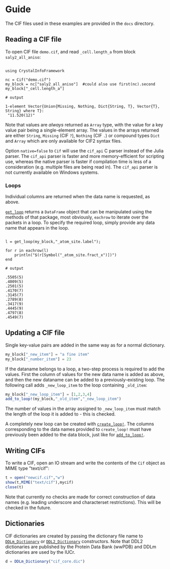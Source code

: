 # Guide

The CIF files used in these examples are provided in the `docs` directory.

## Reading a CIF file

To open CIF file `demo.cif`, and read `_cell.length_a` from block `saly2_all_aniso`:

```jldoctest nick1

using CrystalInfoFramework

nc = Cif("demo.cif")
my_block = nc["saly2_all_aniso"]  #could also use first(nc).second
my_block["_cell.length_a"]

# output

1-element Vector{Union{Missing, Nothing, Dict{String, T}, Vector{T}, String} where T}:
 "11.520(12)"
```

Note that values are *always* returned as `Array` type, with the value for a key
value pair being a single-element array. The values in the arrays returned
are either `String`, `Missing` (CIF `?`), `Nothing` (CIF `.`) or compound types
`Dict` and `Array` which are only available for CIF2 syntax files.

Option `native=false` to `Cif` will use the `cif_api` C parser instead of the
Julia parser. The `cif_api` parser is faster and more memory-efficient for
scripting use, whereas the native parser is faster if compilation time is
less of a consideration (e.g. multiple files are being read in). The
`cif_api` parser is not currently available on Windows systems.

### Loops

Individual columns are returned when the data name is requested, as above.

[`get_loop`](@ref) returns a `DataFrame` object that can be manipulated using the 
methods of that package, most obviously, `eachrow` to iterate over the
packets in a loop. To specify the required loop, simply provide any 
data name that appears in the loop.

```jldoctest nick1

l = get_loop(my_block,"_atom_site.label");

for r in eachrow(l)
    println("$(r[Symbol("_atom_site.fract_x")])")
end

# output

.5505(5)
.4009(5)
.2501(5)
.4170(7)
.3145(7)
.2789(8)
.3417(9)
.4445(9)
.4797(8)
.4549(7)
```

## Updating a CIF file

Single key-value pairs are added in the same way as for a normal dictionary. 

```julia
my_block["_new_item"] = "a fine item"
my_block["_number_item"] = 23
```

If the dataname belongs to a loop, a two-step process is required to add
the values. First the column of values for the new data name is added
as above, and then the new dataname can be added to a previously-existing 
loop. The following call adds `_new_loop_item` to the loop containing 
`_old_item`:

```julia
my_block["_new_loop_item"] = [1,2,3,4]
add_to_loop!(my_block,"_old_item","_new_loop_item")
```

The number of values in the array assigned to `_new_loop_item` must match
the length of the loop it is added to - this is checked.

A completely new loop can be created with [`create_loop!`](@ref).  The
columns corresponding to the data names provided to `create_loop!` must 
have previously been added to the data block, just like for
[`add_to_loop!`](@ref).

## Writing CIFs

To write a CIF, open an IO stream and write the contents of the `Cif`
object as MIME type "text/cif":

```julia
t = open("newcif.cif","w")
show(t,MIME("text/cif"),mycif)
close(t)
```

Note that currently no checks are made for correct construction of
data names (e.g. leading underscore and characterset restrictions).
This will be checked in the future.

## Dictionaries

CIF dictionaries are created by passing the dictionary file name to
[`DDLm_Dictionary`](@ref) or [`DDL2_Dictionary`](@ref) constructors. 
Note that DDL2
dictionaries are published by the Protein Data Bank (wwPDB) and DDLm
dictionaries are used by the IUCr.

```julia
d = DDLm_Dictionary("cif_core.dic")
```
